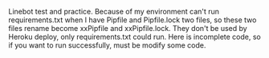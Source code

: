 Linebot test and practice.
Because of my environment can't run requirements.txt
when I have Pipfile and Pipfile.lock two files,
so these two files rename become xxPipfile and xxPipfile.lock.
They don't be used by Heroku deploy, only requirements.txt could run.
Here is incomplete code, so if you want to run successfully, must be modify some code.

